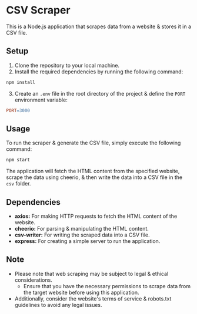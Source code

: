 # CSV Scraper
This is a Node.js application that scrapes data from a website & stores it in a CSV file.


## Setup
1. Clone the repository to your local machine.
2. Install the required dependencies by running the following command:
```bash
npm install
```
3. Create an `.env` file in the root directory of the project & define the `PORT` environment variable:
```makefile
PORT=3000
```


## Usage
To run the scraper & generate the CSV file, simply execute the following command:
```bash
npm start
```

The application will fetch the HTML content from the specified website, scrape the data using cheerio, & then write the data into a CSV file in the `csv` folder.


## Dependencies
- **axios:** For making HTTP requests to fetch the HTML content of the website.
- **cheerio:** For parsing & manipulating the HTML content.
- **csv-writer:** For writing the scraped data into a CSV file.
- **express:** For creating a simple server to run the application.


## Note
- Please note that web scraping may be subject to legal & ethical considerations.
    - Ensure that you have the necessary permissions to scrape data from the target website before using this application.
- Additionally, consider the website's terms of service & robots.txt guidelines to avoid any legal issues.
